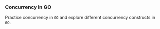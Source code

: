 ### Concurrency in GO

Practice concurrency in `GO` and explore different concurrency constructs in `GO`.
